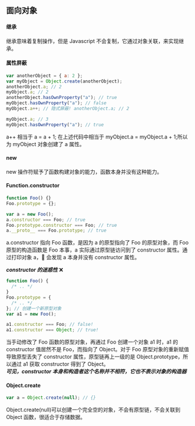 ## 面向对象

#### 继承

继承意味着复制操作，但是 Javascript 不会复制，它通过对象关联，来实现继承。

#### 属性屏蔽

```js
var anotherObject = { a: 2 };
var myObject = Object.create(anotherObject);
anotherObject.a; // 2
myObject.a; // 2
anotherObject.hasOwnProperty("a"); // true
myObject.hasOwnProperty("a"); // false
myObject.a++; // 隐式屏蔽! anotherObject.a; // 2

myObject.a; // 3
myObject.hasOwnProperty("a"); // true
```

a++ 相当于 a = a + 1; 在上述代码中相当于 myObject.a = myObject.a + 1;所以为 myObject 对象创建了 a 属性。

#### new

new 操作符赋予了函数构建对象的能力，函数本身并没有这种能力。

#### Function.constructor

```js
function Foo() {}
Foo.prototype = {};

var a = new Foo();
a.constructor === Foo; // true
Foo.prototype.constructor === Foo; // true
a.__proto__ === Foo.prototype; // true
```

a.constructor 指向 Foo 函数，是因为 a 的原型指向了 Foo 的原型对象，而 Foo 原型的构造函数是 Foo 本事，a 实际通过原型链访问到了 constructor 属性。通过打印对象 a，👋 会发现 a 本身并没有 constructor 属性。

**_constructor 的迷惑性_** ❌

```js
function Foo() {
  /* .. */
}
Foo.prototype = {
  /* .. */
}; // 创建一个新原型对象
var a1 = new Foo();

a1.constructor === Foo; // false!
a1.constructor === Object; // true!
```

当手动修改了 Foo 函数的原型对象，再通过 Foo 创建一个对象 a1 时，a1 的 constructor 值居然不是 Foo，而指向了 Object。对于 Foo 原型对象的重新赋值导致原型丢失了 constructor 属性，原型链再上一级的是 Object.prototype，所以通过 a1 获取 constructor 得到了 Object。  
**_可见，constructor 本身和构造者这个名称并不相符，它也不表示对象的构造器_**

#### Object.create

```js
var a = Object.create(null); // {}
```

Object.create(null)可以创建一个完全空的对象，不会有原型链，不会关联到 Object 函数，很适合于存储数据。
